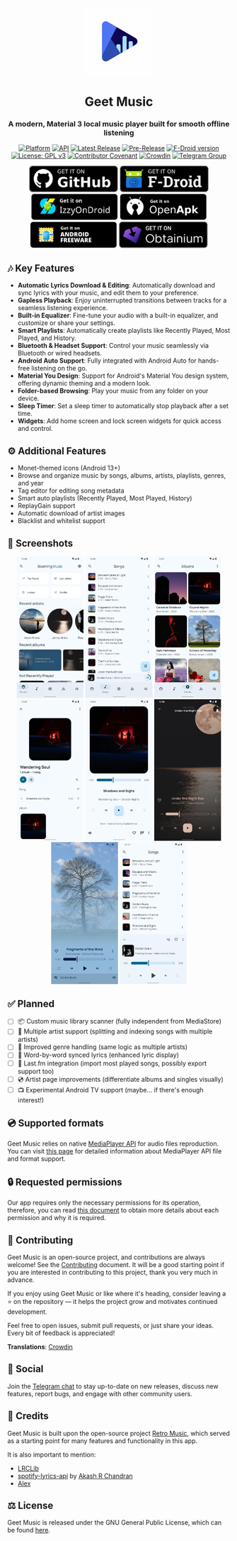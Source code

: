 <div align="center">

<img src="metadata/en-US/images/icon.png"  width=160 height=160  align="center">

# Geet Music

### A modern, Material 3 local music player built for smooth offline listening

[![Platform](https://img.shields.io/badge/Platform-Android-green.svg?logo=android)](https://android.com/)
[![API](https://img.shields.io/badge/API-26%2B-green.svg?style=flat&logo=android)](https://android-arsenal.com/api?level=26)
[![Latest Release](https://img.shields.io/github/v/release/dcryptoniun/GeetMusic?label=Release&logo=github)](https://github.com/dcryptoniun/GeetMusic/releases/latest)
[![Pre-Release](https://img.shields.io/github/v/release/dcryptoniun/GeetMusic?include_prereleases&logo=github&label=Pre-release)](https://github.com/dcryptoniun/GeetMusic/releases)
[![F-Droid version](https://img.shields.io/f-droid/v/teqanta.booming?label=F-Droid&logo=fdroid)](https://f-droid.org/packages/teqanta.booming/)
[![License: GPL v3](https://img.shields.io/github/license/dcryptoniun/GeetMusic?color=orange&label=License&logo=gnu)](LICENSE.txt)
[![Contributor Covenant](https://img.shields.io/badge/Contributor_Covenant-2.1-4baaaa.svg?logo=contributorcovenant)](CODE_OF_CONDUCT.md)
[![Crowdin](https://badges.crowdin.net/booming-music/localized.svg)](https://crowdin.com/project/booming-music)
[![Telegram Group](https://img.shields.io/badge/Telegram-Join_Chat-blue?style=flat&logo=telegram)](https://t.me/dcryptoniun)

<a href="https://github.com/dcryptoniun/GeetMusic/releases"><img src="assets/badge-github.png" height="60"></a>
<a href="https://f-droid.org/packages/teqanta.booming/"><img src="assets/badge-fdroid.png" height="60"></a>
<a href="https://apt.izzysoft.de/packages/teqanta.booming/"><img src="assets/badge-izzyondroid.png" height="60"></a>
<a href="https://www.openapk.net/boomingmusic/teqanta.booming/"><img src="assets/badge-openapk.png" height="60"></a>
<a href="https://www.androidfreeware.net/download-boomingmusic-apk.html"><img src="assets/badge-androidfreeware.png" height="60"></a>
<a href="https://apps.obtainium.imranr.dev/redirect?r=obtainium://add/https://github.com/dcryptoniun/GeetMusic/"><img src="assets/badge-obtainium.png" height="60"></a>

</div>

## 🎶 Key Features

- **Automatic Lyrics Download & Editing**: Automatically download and sync lyrics with your music, and edit them to your preference.
- **Gapless Playback**: Enjoy uninterrupted transitions between tracks for a seamless listening experience.
- **Built-in Equalizer**: Fine-tune your audio with a built-in equalizer, and customize or share your settings.
- **Smart Playlists**: Automatically create playlists like Recently Played, Most Played, and History.
- **Bluetooth & Headset Support**: Control your music seamlessly via Bluetooth or wired headsets.
- **Android Auto Support**: Fully integrated with Android Auto for hands-free listening on the go.
- **Material You Design**: Support for Android's Material You design system, offering dynamic theming and a modern look.
- **Folder-based Browsing**: Play your music from any folder on your device.
- **Sleep Timer**: Set a sleep timer to automatically stop playback after a set time.
- **Widgets**: Add home screen and lock screen widgets for quick access and control.

## ⚙️ Additional Features

- Monet-themed icons (Android 13+)
- Browse and organize music by songs, albums, artists, playlists, genres, and year
- Tag editor for editing song metadata
- Smart auto playlists (Recently Played, Most Played, History)
- ReplayGain support
- Automatic download of artist images
- Blacklist and whitelist support

## 📱 Screenshots

<div align="center">
<img src="metadata/en-US/images/phoneScreenshots/1.jpg" width="30%" />
<img src="metadata/en-US/images/phoneScreenshots/2.jpg" width="30%" />
<img src="metadata/en-US/images/phoneScreenshots/3.jpg" width="30%" />
<img src="metadata/en-US/images/phoneScreenshots/4.jpg" width="30%" />
<img src="metadata/en-US/images/phoneScreenshots/5.jpg" width="30%" />
<img src="metadata/en-US/images/phoneScreenshots/6.jpg" width="30%" />
<img src="metadata/en-US/images/phoneScreenshots/7.jpg" width="30%" />
<img src="metadata/en-US/images/phoneScreenshots/8.jpg" width="30%" />
</div>

## ✅ Planned

- [ ] 📦 Custom music library scanner (fully independent from MediaStore)
- [ ] 🎨 Multiple artist support (splitting and indexing songs with multiple artists)
- [ ] 🎵 Improved genre handling (same logic as multiple artists)
- [ ] 💬 Word-by-word synced lyrics (enhanced lyric display)
- [ ] 🔁 Last.fm integration (import most played songs, possibly export support too)
- [ ] 💿 Artist page improvements (differentiate albums and singles visually)
- [ ] 📺 Experimental Android TV support (maybe... if there's enough interest!)

## 💿 Supported formats

Geet Music relies on native [MediaPlayer API](https://developer.android.com/guide/topics/media/mediaplayer) for audio files reproduction.
You can visit [this page](https://developer.android.com/guide/topics/media/media-formats) for detailed
information about MediaPlayer API file and format support.

## 🔒 Requested permissions

Our app requires only the necessary permissions for its operation, therefore, you can read [this document](PERMISSIONS.md)
to obtain more details about each permission and why it is required.

## 🤝 Contributing

Geet Music is an open-source project, and contributions are always welcome!
See the [Contributing](CONTRIBUTING.md) document. It will be a good starting point if you are interested
in contributing to this project, thank you very much in advance.

If you enjoy using Geet Music or like where it's heading, consider leaving a ⭐ on the
repository — it helps the project grow and motivates continued development.

Feel free to open issues, submit pull requests, or just share your ideas. Every bit of feedback
is appreciated!

**Translations**: [Crowdin](https://crowdin.com/project/booming-music)

## 💬 Social

Join the [Telegram chat](https://t.me/dcryptoniun) to stay up-to-date on new releases, discuss new features,
report bugs, and engage with other community users.

## 👏 Credits

Geet Music is built upon the open-source project [Retro Music](https://github.com/RetroMusicPlayer/RetroMusicPlayer),
which served as a starting point for many features and functionality in this app.

It is also important to mention:

- [LRCLib](https://lrclib.net/)
- [spotify-lyrics-api](https://github.com/akashrchandran/spotify-lyrics-api) by [Akash R Chandran](https://github.com/akashrchandran)
- [Alex](https://github.com/Paxsenix0)

## ⚖️ License

Geet Music is released under the GNU General Public License, which can be found [here](LICENSE.txt).
